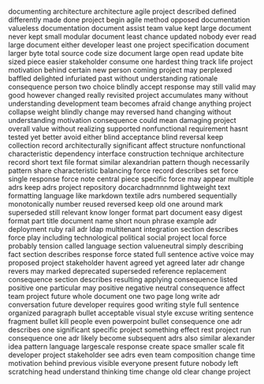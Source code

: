 documenting architecture architecture agile project described defined differently made done project begin agile method opposed documentation valueless documentation document assist team value kept large document never kept small modular document least chance updated nobody ever read large document either developer least one project specification document larger byte total source code size document large open read update bite sized piece easier stakeholder consume one hardest thing track life project motivation behind certain new person coming project may perplexed baffled delighted infuriated past without understanding rationale consequence person two choice blindly accept response may still valid may good however changed really revisited project accumulates many without understanding development team becomes afraid change anything project collapse weight blindly change may reversed hand changing without understanding motivation consequence could mean damaging project overall value without realizing supported nonfunctional requirement hasnt tested yet better avoid either blind acceptance blind reversal keep collection record architecturally significant affect structure nonfunctional characteristic dependency interface construction technique architecture record short text file format similar alexandrian pattern though necessarily pattern share characteristic balancing force record describes set force single response force note central piece specific force may appear multiple adrs keep adrs project repository docarchadrnnnmd lightweight text formatting language like markdown textile adrs numbered sequentially monotonically number reused reversed keep old one around mark superseded still relevant know longer format part document easy digest format part title document name short noun phrase example adr deployment ruby rail adr ldap multitenant integration section describes force play including technological political social project local force probably tension called language section valueneutral simply describing fact section describes response force stated full sentence active voice may proposed project stakeholder havent agreed yet agreed later adr change revers may marked deprecated superseded reference replacement consequence section describes resulting applying consequence listed positive one particular may positive negative neutral consequence affect team project future whole document one two page long write adr conversation future developer requires good writing style full sentence organized paragraph bullet acceptable visual style excuse writing sentence fragment bullet kill people even powerpoint bullet consequence one adr describes one significant specific project something effect rest project run consequence one adr likely become subsequent adrs also similar alexander idea pattern language largescale response create space smaller scale fit developer project stakeholder see adrs even team composition change time motivation behind previous visible everyone present future nobody left scratching head understand thinking time change old clear change project